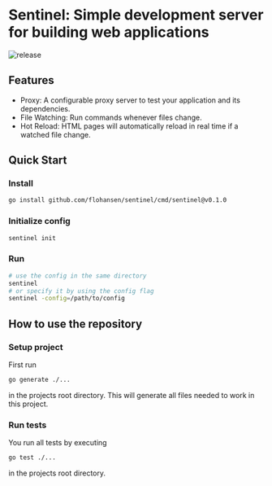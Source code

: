 # Sentinel: Simple development server for building web applications
![release](https://github.com/flohansen/sentinel/actions/workflows/release.yml/badge.svg)

## Features
* Proxy: A configurable proxy server to test your application and its dependencies.
* File Watching: Run commands whenever files change.
* Hot Reload: HTML pages will automatically reload in real time if a watched file change.

## Quick Start

### Install

```bash
go install github.com/flohansen/sentinel/cmd/sentinel@v0.1.0
```

### Initialize config

```bash
sentinel init
```

### Run

```bash
# use the config in the same directory
sentinel
# or specify it by using the config flag
sentinel -config=/path/to/config
```

## How to use the repository

### Setup project
First run

```bash
go generate ./...
```

in the projects root directory. This will generate all files needed to work in
this project.

### Run tests
You run all tests by executing

```bash
go test ./...
```

in the projects root directory.
